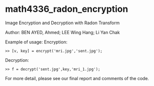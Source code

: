 # math4336_radon_encryption
Image Encryption and Decryption with Radon Transform

Author: 
BEN AYED, Ahmed; 
LEE Wing Hang;
Li Yan Chak

Example of usage:
Encryption:
```
>> [v, key] = encrypt('mri.jpg','sent.jpg');
```
Decryption:
```
>> f = decrypt('sent.jpg',key,'mri_1.jpg');
```

For more detail, please see our final report and comments of the code.
